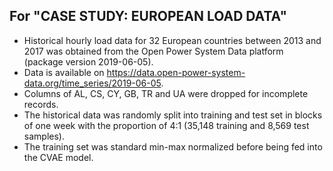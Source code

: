  ## For "CASE STUDY: EUROPEAN LOAD DATA"
 * Historical hourly load data for 32 European countries between 2013 and 2017 was obtained from the Open Power System Data platform (package version 2019-06-05).
 * Data is available on https://data.open-power-system-data.org/time_series/2019-06-05.
 * Columns of AL, CS, CY, GB, TR and UA were dropped for incomplete records. 
 * The historical data was randomly split into training and test set in blocks of one week with the proportion of 4:1 (35,148 training and 8,569 test samples).
 * The training set was standard min-max normalized before being fed into the CVAE model.
